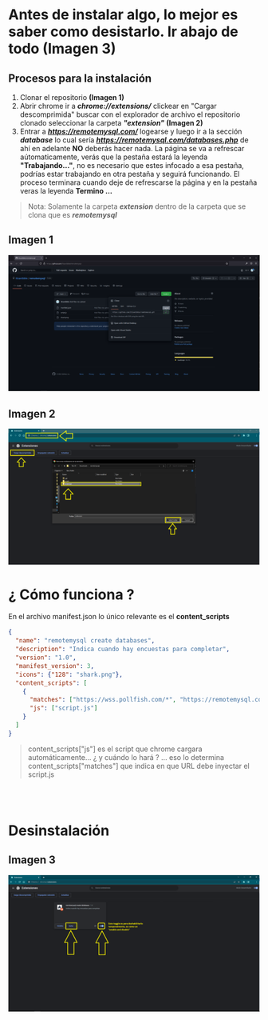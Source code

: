 # Antes de instalar algo, lo mejor es saber como desistarlo. Ir abajo de todo **(Imagen 3)**

## Procesos para la instalación

1. Clonar el repositorio **(Imagen 1)**
2. Abrir chrome ir a ***chrome://extensions/*** clickear en "Cargar descomprimida" buscar con el explorador de archivo el repositorio clonado seleccionar la carpeta ***"extension"*** **(Imagen 2)**
3. Entrar a ***https://remotemysql.com/*** logearse y luego ir a la sección ***database*** lo cual sería ***https://remotemysql.com/databases.php*** de ahí en adelante **NO** deberás hacer nada. La página se va a refrescar aútomaticamente, verás que la pestaña estará la leyenda **"Trabajando..."**, no es necesario que estes infocado a esa pestaña, podrías estar trabajando en otra pestaña y seguirá funcionando. El proceso terminara cuando deje de refrescarse la página y en la pestaña veras la leyenda **Termino ...**

> Nota: Solamente la carpeta ***extension*** dentro de la carpeta que se clona que es ***remotemysql***


## Imagen 1
![primera parte](./assets/1.png)
## Imagen 2
![segunda parte](./assets/2.png)


# ¿ Cómo funciona ?

En el archivo manifest.json lo único relevante es el **content_scripts**

```json
{
  "name": "remotemysql create databases",
  "description": "Indica cuando hay encuestas para completar",
  "version": "1.0",
  "manifest_version": 3,
  "icons": {"128": "shark.png"},
  "content_scripts": [
    {
      "matches": ["https://wss.pollfish.com/*", "https://remotemysql.com/databases.php"],
      "js": ["script.js"]
    }
  ]
}
```

> content_scripts["js"]  es el script que chrome cargara automáticamente... ¿ y cuándo lo hará ? ... eso lo determina content_scripts["matches"] que indica en que URL debe inyectar el script.js

<br>
<br>

# Desinstalación

## Imagen 3
![segunda parte](./assets/3.png)
